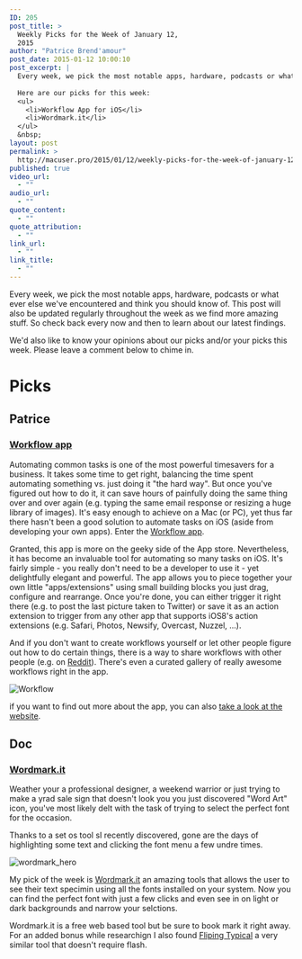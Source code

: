 ```yaml
---
ID: 205
post_title: >
  Weekly Picks for the Week of January 12,
  2015
author: "Patrice Brend'amour"
post_date: 2015-01-12 10:00:10
post_excerpt: |
  Every week, we pick the most notable apps, hardware, podcasts or what ever else we’ve encountered and think you should know of. This post will also be updated regularly throughout the week as we find more amazing stuff. So check back every now and then to learn about our latest findings.
  
  Here are our picks for this week:
  <ul>
  	<li>Workflow App for iOS</li>
  	<li>Wordmark.it</li>
  </ul>
  &nbsp;
layout: post
permalink: >
  http://macuser.pro/2015/01/12/weekly-picks-for-the-week-of-january-12-2015/
published: true
video_url:
  - ""
audio_url:
  - ""
quote_content:
  - ""
quote_attribution:
  - ""
link_url:
  - ""
link_title:
  - ""
---
```





Every week, we pick the most notable apps, hardware, podcasts or what ever else we've encountered and think you should know of. This post will also be updated regularly throughout the week as we find more amazing stuff. So check back every now and then to learn about our latest findings.

We'd also like to know your opinions about our picks and/or your picks this week. Please leave a comment below to chime in.

# Picks

## Patrice

### [Workflow app][workflowItunes]

Automating common tasks is one of the most powerful timesavers for a business. It takes some time to get right, balancing the time spent automating something vs. just doing it "the hard way". But once you've figured out how to do it, it can save hours of painfully doing the same thing over and over again (e.g. typing the same email response or resizing a huge library of images). It's easy enough to achieve on a Mac (or PC), yet thus far there hasn't been a good solution to automate tasks on iOS (aside from developing your own apps). Enter the [Workflow app][workflowItunes].

Granted, this app is more on the geeky side of the App store. Nevertheless, it has become an invaluable tool for automating so many tasks on iOS. It's fairly simple - you really don't need to be a developer to use it - yet delightfully elegant and powerful. The app allows you to piece together your own little "apps/extensions" using small building blocks you just drag, configure and rearrange. Once you're done, you can either trigger it right there (e.g. to post the last picture taken to Twitter) or save it as an action extension to trigger from any other app that supports iOS8's action extensions (e.g. Safari, Photos, Newsify, Overcast, Nuzzel, ...).

And if you don't want to create workflows yourself or let other people figure out how to do certain things, there is a way to share workflows with other people (e.g. on [Reddit][reddit]). There's even a curated gallery of really awesome workflows right in the app.

![Workflow][workflow]

if you want to find out more about the app, you can also [take a look at the website][workflowWeb].

[workflowItunes]: https://itunes.apple.com/us/app/workflow-powerful-automation/id915249334?mt=8&amp;uo=4&amp;at=1l3vb3F
[reddit]: http://www.reddit.com/r/workflow/ "Workflow Subreddit"
[workflow]: /wp-content/uploads/2015/01/workflow_resizeImage.png "Workflow app on my iPad"
[workflowWeb]: https://workflow.is

## Doc

### [Wordmark.it][wordmarkit]

Weather your a professional designer, a weekend warrior or just trying to make a yrad sale sign that doesn't look you you just discovered "Word Art" icon, you've most likely delt with the task of trying to select the perfect font for the occasion.

Thanks to a set os tool sI recently discovered, gone are the days of highlighting some text and clicking the font menu a few undre times.

![wordmark_hero][wordmark_hero]

My pick of the week is [Wordmark.it][Wordmarkit] an amazing tools that allows the user to see their text specimin using all the fonts installed on your system. Now you can find the perfect font with just a few clicks and even see in on light or dark backgrounds and narrow your selctions.

Wordmark.it is a free web based tool but be sure to book mark it right away. For an added bonus while researchign I also found [Fliping Typical][flippingtypical] a very similar tool that doesn't require flash.

[flippingtypical]: http://flippingtypical.com "flipping typical"
[typekit]: http://www.reddit.com/r/workflow/ "Adobe Typekit"
[wordmarkit]: http://wordmark.it "Word Mark It"
[wordmark_hero]: /wp-content/uploads/2015/01/wordmarkit.png